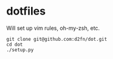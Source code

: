 # dotfiles

Will set up vim rules, oh-my-zsh, etc.

```
git clone git@github.com:d2fn/dot.git
cd dot
./setup.py
```
